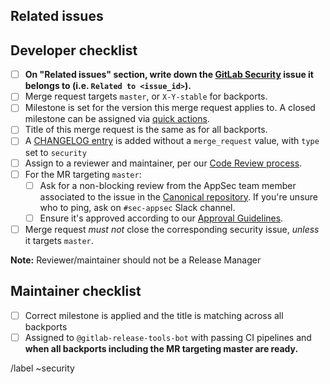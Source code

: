 <!--
# README first!
This MR should be created on `gitlab.com/gitlab-org/security/gitlab`.

See [the general developer security release guidelines](https://gitlab.com/gitlab-org/release/docs/blob/master/general/security/developer.md).

-->

## Related issues

<!-- Mention the GitLab Security issue this MR is related to -->

## Developer checklist

- [ ] **On "Related issues" section, write down the [GitLab Security] issue it belongs to (i.e. `Related to <issue_id>`).**
- [ ] Merge request targets `master`, or `X-Y-stable` for backports.
- [ ] Milestone is set for the version this merge request applies to. A closed milestone can be assigned via [quick actions].
- [ ] Title of this merge request is the same as for all backports.
- [ ] A [CHANGELOG entry](https://docs.gitlab.com/ee/development/changelog.html) is added without a `merge_request` value, with `type` set to `security`
- [ ] Assign to a reviewer and maintainer, per our [Code Review process].
- [ ] For the MR targeting `master`:
  - [ ] Ask for a non-blocking review from the AppSec team member associated to the issue in the [Canonical repository](https://gitlab.com/gitlab-org/gitlab). If you're unsure who to ping, ask on `#sec-appsec` Slack channel.
  - [ ] Ensure it's approved according to our [Approval Guidelines].
- [ ] Merge request _must not_ close the corresponding security issue, _unless_ it targets `master`.

**Note:** Reviewer/maintainer should not be a Release Manager

## Maintainer checklist
- [ ] Correct milestone is applied and the title is matching across all backports
- [ ] Assigned to `@gitlab-release-tools-bot` with passing CI pipelines and **when all backports including the MR targeting master are ready.**

/label ~security

[GitLab Security]: https://gitlab.com/gitlab-org/security/gitlab
[approval guidelines]: https://docs.gitlab.com/ee/development/code_review.html#approval-guidelines
[Code Review process]: https://docs.gitlab.com/ee/development/code_review.html
[quick actions]: https://docs.gitlab.com/ee/user/project/quick_actions.html#quick-actions-for-issues-merge-requests-and-epics
